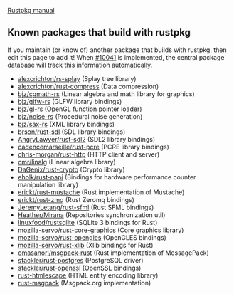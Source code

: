 [Rustpkg manual](https://github.com/mozilla/rust/blob/master/doc/rustpkg.md)

##  Known packages that build with rustpkg ##

If you maintain (or know of) another package that builds with rustpkg, then edit this page to add it! When [#10041](https://github.com/mozilla/rust/issues/10041) is implemented, the central package database will track this information automatically.

* [alexcrichton/rs-splay](https://github.com/alexcrichton/rs-splay) (Splay tree library)
* [alexcrichton/rust-compress](https://github.com/alexcrichton/rust-compress) (Data compression)
* [bjz/cgmath-rs](https://github.com/bjz/cgmath-rs) (Linear algebra and math library for graphics)
* [bjz/glfw-rs](https://github.com/bjz/glfw-rs) (GLFW library bindings)
* [bjz/gl-rs](https://github.com/bjz/gl-rs) (OpenGL function pointer loader)
* [bjz/noise-rs](https://github.com/bjz/noise-rs) (Procedural noise generation)
* [bjz/sax-rs](https://github.com/bjz/sax-rs) (XML library bindings)
* [brson/rust-sdl](https://github.com/brson/rust-sdl) (SDL library bindings)
* [AngryLawyer/rust-sdl2](https://github.com/AngryLawyer/rust-sdl2) (SDL2 library bindings)
* [cadencemarseille/rust-pcre](https://github.com/cadencemarseille/rust-pcre) (PCRE library bindings)
* [chris-morgan/rust-http](https://github.com/chris-morgan/rust-http) (HTTP client and server)
* [cmr/linalg](https://github.com/cmr/linalg) (Linear algebra library)
* [DaGenix/rust-crypto](https://github.com/DaGenix/rust-crypto) (Crypto library)
* [eholk/rust-papi](https://github.com/eholk/rust-papi) (Bindings for hardware performance counter manipulation library)
* [erickt/rust-mustache](https://github.com/erickt/rust-mustache) (Rust implementation of Mustache)
* [erickt/rust-zmq](https://github.com/erickt/rust-zmq) (Rust Zeromq bindings)
* [JeremyLetang/rust-sfml](https://github.com/JeremyLetang/rust-sfml) (Rust SFML bindings)
* [Heather/Mirana](https://github.com/Heather/Mirana) (Repositories synchronization util)
* [linuxfood/rustsqlite](https://github.com/linuxfood/rustsqlite) (SQLite 3 bindings for Rust)
* [mozilla-servo/rust-core-graphics](https://github.com/mozilla-servo/rust-core-graphics) (Core graphics library)
* [mozilla-servo/rust-opengles](https://github.com/mozilla-servo/rust-opengles) (OpenGLES bindings)
* [mozilla-servo/rust-xlib](https://github.com/mozilla-servo/rust-xlib) (Xlib bindings for Rust)
* [omasanori/msgpack-rust](https://github.com/omasanori/msgpack-rust) (Rust implementation of MessagePack)
* [sfackler/rust-postgres](https://github.com/sfackler/rust-postgres) (PostgreSQL driver)
* [sfackler/rust-openssl](https://github.com/sfackler/rust-openssl) (OpenSSL bindings)
* [rust-htmlescape](https://github.com/veddan/rust-htmlescape) (HTML entity encoding library)
* [rust-msgpack](https://github.com/mneumann/rust-msgpack) (Msgpack.org implementation)
